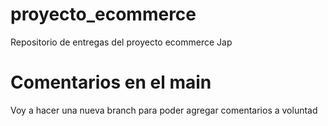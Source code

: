 # proyecto_ecommerce
 Repositorio de entregas del proyecto ecommerce Jap

# Comentarios en el main
Voy a hacer una nueva branch para poder agregar comentarios a voluntad